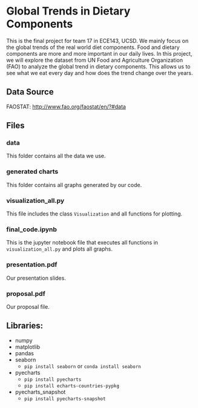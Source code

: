 # Global Trends in Dietary Components
This is the final project for team 17 in ECE143, UCSD. We mainly focus on the global trends of the real world diet components. Food and dietary components are more and more important in our daily lives. In this project, we will explore the dataset from UN Food and Agriculture Organization (FAO) to analyze the global trend in dietary components. This allows us to see what we eat every day and how does the trend change over the years.

## Data Source
FAOSTAT: http://www.fao.org/faostat/en/?#data

## Files
### data
This folder contains all the data we use.

### generated charts
This folder contains all graphs generated by our code.

### visualization_all.py
This file includes the class `Visualization` and all functions for plotting.

### final_code.ipynb
This is the jupyter notebook file that executes all functions in `visualization_all.py` and plots all graphs.

### presentation.pdf
Our presentation slides.

### proposal.pdf
Our proposal file.

## Libraries:
* numpy
* matplotlib
* pandas
* seaborn
  * `pip install seaborn` or `conda install seaborn`
* pyecharts
  * `pip install pyecharts`
  * `pip install echarts-countries-pypkg`
* pyecharts_snapshot
  * `pip install pyecharts-snapshot`
